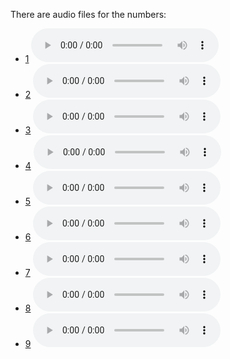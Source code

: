 There are audio files for the numbers:
- [1](../media/audio/1o.mp3) <audio controls>  <source src="../media/audio/1o.mp3" type="audio/mpeg"> </audio>
- [2](../media/audio/2o.mp3) <audio controls>  <source src="../media/audio/2o.mp3" type="audio/mpeg"> </audio>
- [3](../media/audio/3o.mp3) <audio controls>  <source src="../media/audio/3o.mp3" type="audio/mpeg"> </audio>
- [4](../media/audio/4o.mp3) <audio controls>  <source src="../media/audio/4o.mp3" type="audio/mpeg"> </audio>
- [5](../media/audio/5o.mp3) <audio controls>  <source src="../media/audio/5o.mp3" type="audio/mpeg"> </audio>
- [6](../media/audio/6o.mp3) <audio controls>  <source src="../media/audio/6o.mp3" type="audio/mpeg"> </audio>
- [7](../media/audio/7o.mp3) <audio controls>  <source src="../media/audio/7o.mp3" type="audio/mpeg"> </audio>
- [8](../media/audio/8o.mp3) <audio controls>  <source src="../media/audio/8o.mp3" type="audio/mpeg"> </audio>
- [9](../media/audio/9o.mp3) <audio controls>  <source src="../media/audio/9o.mp3" type="audio/mpeg"> </audio> 

